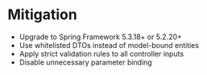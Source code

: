 # Mitigation

- Upgrade to Spring Framework 5.3.18+ or 5.2.20+
- Use whitelisted DTOs instead of model-bound entities
- Apply strict validation rules to all controller inputs
- Disable unnecessary parameter binding
